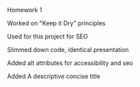 Homework 1

Worked on "Keep it Dry" principles

Used for this project for SEO

Slimmed down code, identical presentation

Added alt attributes for accessibility and seo

Added A descriptive concise title
